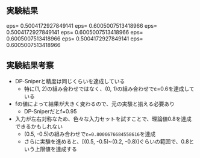 ## 実験結果
eps= 0.5004172927849141
eps= 0.6005007513418966
eps= 0.5004172927849141
eps= 0.6005007513418966
eps= 0.6005007513418966
eps= 0.5004172927849141
eps= 0.6005007513418966

## 実験結果考察
- DP-Sniperと精度は同じくらいを達成している
    - 特に(1, 2)の組み合わせではなく、(0, 1)の組み合わせでε=0.6を達成している
- fの値によって結果が大きく変わるので、元の実験と揃える必要あり
    - DP-Sniperだとf=0.95
- 入力が左右対称なため、色々な入力セットを試すことで、理論値0.8を達成できるかもしれない
    - (0.5, -0.5)の組み合わせで`ε=0.8006676684558616`を達成
    - さらに実験を進めると、[(0.5, -0.5)~(0.2, -0.8)]ぐらいの範囲で、0.8という上限値を達成する
